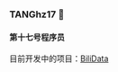 ### TANGhz17 🌱

#### 第十七号程序员

目前开发中的项目：[BiliData](https://github.com/TANGhz17/BiliData)

<!--
**TANGhz17/TANGhz17** is a ✨ _special_ ✨ repository because its `README.md` (this file) appears on your GitHub profile.

Here are some ideas to get you started:

- 🔭 I’m currently working on ...
- 🌱 I’m currently learning ...
- 👯 I’m looking to collaborate on ...
- 🤔 I’m looking for help with ...
- 💬 Ask me about ...
- 📫 How to reach me: ...
- 😄 Pronouns: ...
- ⚡ Fun fact: ...
-->
